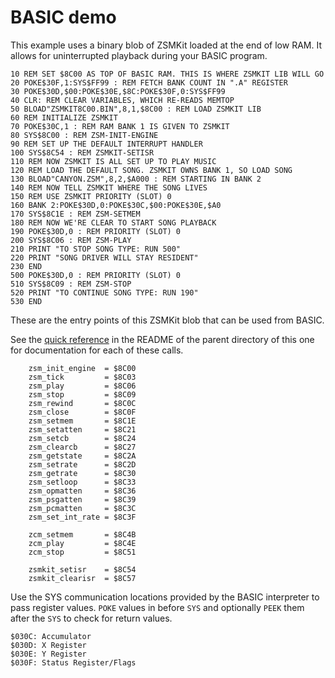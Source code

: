 # BASIC demo

This example uses a binary blob of ZSMKit loaded at the end of low RAM. It allows for uninterrupted playback during your BASIC program.

```BASIC
10 REM SET $8C00 AS TOP OF BASIC RAM. THIS IS WHERE ZSMKIT LIB WILL GO
20 POKE$30F,1:SYS$FF99 : REM FETCH BANK COUNT IN ".A" REGISTER
30 POKE$30D,$00:POKE$30E,$8C:POKE$30F,0:SYS$FF99
40 CLR: REM CLEAR VARIABLES, WHICH RE-READS MEMTOP
50 BLOAD"ZSMKIT8C00.BIN",8,1,$8C00 : REM LOAD ZSMKIT LIB
60 REM INITIALIZE ZSMKIT
70 POKE$30C,1 : REM RAM BANK 1 IS GIVEN TO ZSMKIT
80 SYS$8C00 : REM ZSM-INIT-ENGINE
90 REM SET UP THE DEFAULT INTERRUPT HANDLER
100 SYS$8C54 : REM ZSMKIT-SETISR
110 REM NOW ZSMKIT IS ALL SET UP TO PLAY MUSIC
120 REM LOAD THE DEFAULT SONG. ZSMKIT OWNS BANK 1, SO LOAD SONG
130 BLOAD"CANYON.ZSM",8,2,$A000 : REM STARTING IN BANK 2
140 REM NOW TELL ZSMKIT WHERE THE SONG LIVES
150 REM USE ZSMKIT PRIORITY (SLOT) 0
160 BANK 2:POKE$30D,0:POKE$30C,$00:POKE$30E,$A0
170 SYS$8C1E : REM ZSM-SETMEM
180 REM NOW WE'RE CLEAR TO START SONG PLAYBACK
190 POKE$30D,0 : REM PRIORITY (SLOT) 0
200 SYS$8C06 : REM ZSM-PLAY
210 PRINT "TO STOP SONG TYPE: RUN 500"
220 PRINT "SONG DRIVER WILL STAY RESIDENT"
230 END
500 POKE$30D,0 : REM PRIORITY (SLOT) 0
510 SYS$8C09 : REM ZSM-STOP
520 PRINT "TO CONTINUE SONG TYPE: RUN 190"
530 END
```

These are the entry points of this ZSMKit blob that can be used from BASIC.

See the [quick reference](..) in the README of the parent directory of this one for documentation for each of these calls.

```
    zsm_init_engine  = $8C00
    zsm_tick         = $8C03
    zsm_play         = $8C06
    zsm_stop         = $8C09
    zsm_rewind       = $8C0C
    zsm_close        = $8C0F
    zsm_setmem       = $8C1E
    zsm_setatten     = $8C21
    zsm_setcb        = $8C24
    zsm_clearcb      = $8C27
    zsm_getstate     = $8C2A
    zsm_setrate      = $8C2D
    zsm_getrate      = $8C30
    zsm_setloop      = $8C33
    zsm_opmatten     = $8C36
    zsm_psgatten     = $8C39
    zsm_pcmatten     = $8C3C
    zsm_set_int_rate = $8C3F

    zcm_setmem       = $8C4B
    zcm_play         = $8C4E
    zcm_stop         = $8C51

    zsmkit_setisr    = $8C54
    zsmkit_clearisr  = $8C57
```

Use the SYS communication locations provided by the BASIC interpreter to
pass register values.  `POKE` values in before `SYS` and optionally `PEEK` them after the `SYS` to check for return values.

```
$030C: Accumulator
$030D: X Register
$030E: Y Register
$030F: Status Register/Flags
```
